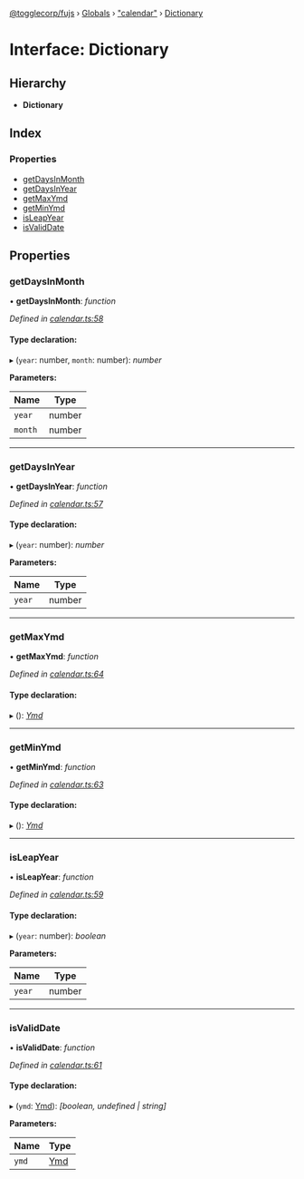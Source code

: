 [@togglecorp/fujs](../README.md) › [Globals](../globals.md) › ["calendar"](../modules/_calendar_.md) › [Dictionary](_calendar_.dictionary.md)

# Interface: Dictionary

## Hierarchy

* **Dictionary**

## Index

### Properties

* [getDaysInMonth](_calendar_.dictionary.md#getdaysinmonth)
* [getDaysInYear](_calendar_.dictionary.md#getdaysinyear)
* [getMaxYmd](_calendar_.dictionary.md#getmaxymd)
* [getMinYmd](_calendar_.dictionary.md#getminymd)
* [isLeapYear](_calendar_.dictionary.md#isleapyear)
* [isValidDate](_calendar_.dictionary.md#isvaliddate)

## Properties

###  getDaysInMonth

• **getDaysInMonth**: *function*

*Defined in [calendar.ts:58](https://github.com/toggle-corp/fujs/blob/25ba3d4/src/calendar.ts#L58)*

#### Type declaration:

▸ (`year`: number, `month`: number): *number*

**Parameters:**

Name | Type |
------ | ------ |
`year` | number |
`month` | number |

___

###  getDaysInYear

• **getDaysInYear**: *function*

*Defined in [calendar.ts:57](https://github.com/toggle-corp/fujs/blob/25ba3d4/src/calendar.ts#L57)*

#### Type declaration:

▸ (`year`: number): *number*

**Parameters:**

Name | Type |
------ | ------ |
`year` | number |

___

###  getMaxYmd

• **getMaxYmd**: *function*

*Defined in [calendar.ts:64](https://github.com/toggle-corp/fujs/blob/25ba3d4/src/calendar.ts#L64)*

#### Type declaration:

▸ (): *[Ymd](../classes/_calendar_.ymd.md)*

___

###  getMinYmd

• **getMinYmd**: *function*

*Defined in [calendar.ts:63](https://github.com/toggle-corp/fujs/blob/25ba3d4/src/calendar.ts#L63)*

#### Type declaration:

▸ (): *[Ymd](../classes/_calendar_.ymd.md)*

___

###  isLeapYear

• **isLeapYear**: *function*

*Defined in [calendar.ts:59](https://github.com/toggle-corp/fujs/blob/25ba3d4/src/calendar.ts#L59)*

#### Type declaration:

▸ (`year`: number): *boolean*

**Parameters:**

Name | Type |
------ | ------ |
`year` | number |

___

###  isValidDate

• **isValidDate**: *function*

*Defined in [calendar.ts:61](https://github.com/toggle-corp/fujs/blob/25ba3d4/src/calendar.ts#L61)*

#### Type declaration:

▸ (`ymd`: [Ymd](../classes/_calendar_.ymd.md)): *[boolean, undefined | string]*

**Parameters:**

Name | Type |
------ | ------ |
`ymd` | [Ymd](../classes/_calendar_.ymd.md) |
